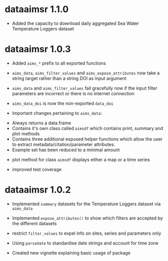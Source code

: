 # dataaimsr 1.1.0

* Added the capacity to download daily aggregated Sea Water Temperature Loggers dataset

# dataaimsr 1.0.3

* Added `aims_*` prefix to all exported functions

* `aims_data`, `aims_filter_values` and `aims_expose_attributes` now take a
string target rather than a string DOI as input argument

* `aims_data` and `aims_filter_values` fail gracefully now if the input
filter parameters are incorrect or there is no internet connection

* `aims_data_doi` is now the non-exported `data_doi`

* Important changes pertaining to `aims_data`:
 - Always returns a data.frame
 - Contains it's own class called `aimsdf` which contains print, summary and plot methods
 - Contains three additional exposed helper functions which allow the user to
 extract metadata/citation/parameter attributes.
 - Example set has been reduced to a minimal amount

* plot method for class `aimsdf` displays either a map or a time series

* improved test coverage

# dataaimsr 1.0.2

* Implemented `summary` datasets for the Temperature Loggers dataset via
`aims_data`

* Implemented `expose_attributes()` to show which filters are accepted
by the different datasets

* restrict `filter_values` to expel info on sites, series and parameters 
only

* Using `parsedate` to standardise date strings and account for time zone

* Created new vignette explaining basic usage of package
